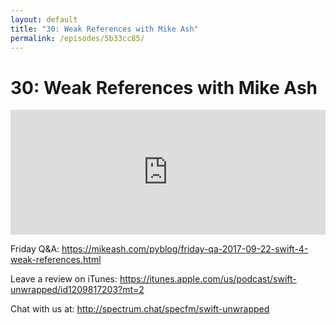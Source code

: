 ```yaml
---
layout: default
title: "30: Weak References with Mike Ash"
permalink: /episodes/5b33cc85/
---
```


# 30: Weak References with Mike Ash

<iframe frameBorder="0" height="200px" scrolling="no" seamless src="https://player.simplecast.com/ce4dca05-3f4f-4c2d-8e41-8e5ded7eee7c" width="100%"></iframe>

Friday Q&A:
https://mikeash.com/pyblog/friday-qa-2017-09-22-swift-4-weak-references.html

Leave a review on iTunes: 
https://itunes.apple.com/us/podcast/swift-unwrapped/id1209817203?mt=2

Chat with us at: 
http://spectrum.chat/specfm/swift-unwrapped

